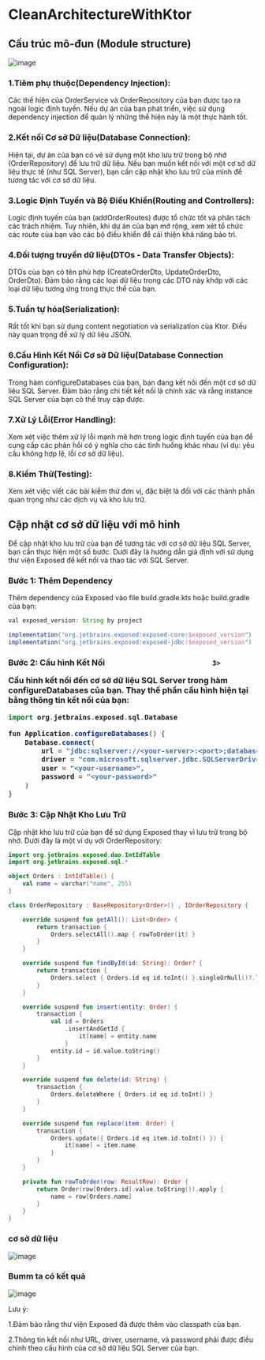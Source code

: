 # CleanArchitectureWithKtor

<h2>Cấu trúc mô-đun (Module structure)</h2>


![image](https://github.com/Vokhanh12/CleanArchitectureWithKtor/assets/36543564/1cfdd173-980c-488c-aba3-1f6ebffbe40a)




<h3>1.Tiêm phụ thuộc(Dependency Injection):</h3>


Các thể hiện của OrderService và OrderRepository của bạn được tạo ra ngoài logic định tuyến.
Nếu dự án của bạn phát triển, việc sử dụng dependency injection để quản lý những thể hiện này là một thực hành tốt.


<h3>2.Kết nối Cơ sở Dữ liệu(Database Connection):</h3>


Hiện tại, dự án của bạn có vẻ sử dụng một kho lưu trữ trong bộ nhớ (OrderRepository) để lưu trữ dữ liệu.
Nếu bạn muốn kết nối với một cơ sở dữ liệu thực tế (như SQL Server), bạn cần cập nhật kho lưu trữ của mình để tương tác với cơ sở dữ liệu.


<h3>3.Logic Định Tuyến và Bộ Điều Khiển(Routing and Controllers):</h3>


Logic định tuyến của bạn (addOrderRoutes) được tổ chức tốt và phân tách các trách nhiệm.
Tuy nhiên, khi dự án của bạn mở rộng, xem xét tổ chức các route của bạn vào các bộ điều khiển để cải thiện khả năng bảo trì.


<h3>4.Đối tượng truyền dữ liệu(DTOs - Data Transfer Objects):</h3>


DTOs của bạn có tên phù hợp (CreateOrderDto, UpdateOrderDto, OrderDto).
Đảm bảo rằng các loại dữ liệu trong các DTO này khớp với các loại dữ liệu tương ứng trong thực thể của bạn.


<h3>5.Tuần tự hóa(Serialization):</h3>


Rất tốt khi bạn sử dụng content negotiation và serialization của Ktor. 
Điều này quan trọng để xử lý dữ liệu JSON.


<h3>6.Cấu Hình Kết Nối Cơ sở Dữ liệu(Database Connection Configuration):</h3>


Trong hàm configureDatabases của bạn, bạn đang kết nối đến một cơ sở dữ liệu SQL Server. 
Đảm bảo rằng chi tiết kết nối là chính xác và rằng instance SQL Server của bạn có thể truy cập được.


<h3>7.Xử Lý Lỗi(Error Handling):</h3>


Xem xét việc thêm xử lý lỗi mạnh mẽ hơn trong logic định tuyến của bạn để cung cấp các phản hồi có ý nghĩa cho các tình huống khác nhau (ví dụ: yêu cầu không hợp lệ, lỗi cơ sở dữ liệu).


<h3>8.Kiểm Thử(Testing):</h3>


Xem xét việc viết các bài kiểm thử đơn vị, đặc biệt là đối với các thành phần quan trọng như các dịch vụ và kho lưu trữ.


<h2>Cập nhật cơ sở dữ liệu với mô hinh</h2>




Để cập nhật kho lưu trữ của bạn để tương tác với cơ sở dữ liệu SQL Server, bạn cần thực hiện một số bước. Dưới đây là hướng dẫn giả định với sử dụng thư viện Exposed để kết nối và thao tác với SQL Server.

<h3>Bước 1: Thêm Dependency</h3>


Thêm dependency của Exposed vào file build.gradle.kts hoặc build.gradle của bạn:

```gradle
val exposed_version: String by project

implementation("org.jetbrains.exposed:exposed-core:$exposed_version")
implementation("org.jetbrains.exposed:exposed-jdbc:$exposed_version")
```

<h3>Bước 2: Cấu hình Kết Nối</h
                              
                              3>
Cấu hình kết nối đến cơ sở dữ liệu SQL Server trong hàm configureDatabases của bạn. Thay thế phần cấu hình hiện tại bằng thông tin kết nối của bạn:


```gradle
import org.jetbrains.exposed.sql.Database

fun Application.configureDatabases() {
    Database.connect(
        url = "jdbc:sqlserver://<your-server>:<port>;databaseName=<your-database>",
        driver = "com.microsoft.sqlserver.jdbc.SQLServerDriver",
        user = "<your-username>",
        password = "<your-password>"
    )
}
```


<h3>Bước 3: Cập Nhật Kho Lưu Trữ</h3>


Cập nhật kho lưu trữ của bạn để sử dụng Exposed thay vì lưu trữ trong bộ nhớ. Dưới đây là một ví dụ với OrderRepository:


```kotlin
import org.jetbrains.exposed.dao.IntIdTable
import org.jetbrains.exposed.sql.*

object Orders : IntIdTable() {
    val name = varchar("name", 255)
}

class OrderRepository : BaseRepository<Order>() , IOrderRepository {

    override suspend fun getAll(): List<Order> {
        return transaction {
            Orders.selectAll().map { rowToOrder(it) }
        }
    }

    override suspend fun findById(id: String): Order? {
        return transaction {
            Orders.select { Orders.id eq id.toInt() }.singleOrNull()?.let { rowToOrder(it) }
        }
    }

    override suspend fun insert(entity: Order) {
        transaction {
            val id = Orders
                .insertAndGetId {
                    it[name] = entity.name
                }
            entity.id = id.value.toString()
        }
    }

    override suspend fun delete(id: String) {
        transaction {
            Orders.deleteWhere { Orders.id eq id.toInt() }
        }
    }

    override suspend fun replace(item: Order) {
        transaction {
            Orders.update({ Orders.id eq item.id.toInt() }) {
                it[name] = item.name
            }
        }
    }

    private fun rowToOrder(row: ResultRow): Order {
        return Order(row[Orders.id].value.toString()).apply {
            name = row[Orders.name]
        }
    }
}
```

<h3>cơ sở dữ liệu</h3>


![image](https://github.com/Vokhanh12/CleanArchitectureWithKtor/assets/36543564/c14ccd8a-1694-4ce1-9e82-1900239545a2)


<h3>Bumm ta có kết quả</h3>


![image](https://github.com/Vokhanh12/CleanArchitectureWithKtor/assets/36543564/04a35953-9885-45d6-a1f1-9e0456663779)


Lưu ý:


1.Đảm bảo rằng thư viện Exposed đã được thêm vào classpath của bạn.


2.Thông tin kết nối như URL, driver, username, và password phải được điều chỉnh theo cấu hình của cơ sở dữ liệu SQL Server của bạn.



